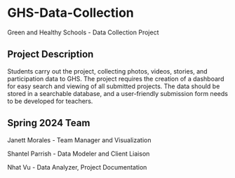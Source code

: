 # GHS-Data-Collection
Green and Healthy Schools - Data Collection Project

## Project Description 
Students carry out the project, collecting photos, videos, stories, and participation data to GHS. The project requires the creation of a dashboard for easy search and viewing of all submitted projects. The data should be stored in a searchable database, and a user-friendly submission form needs to be developed for teachers.
## Spring 2024 Team 

Janett Morales - Team Manager and Visualization

Shantel Parrish - Data Modeler and Client Liaison

Nhat Vu - Data Analyzer, Project Documentation 
 

